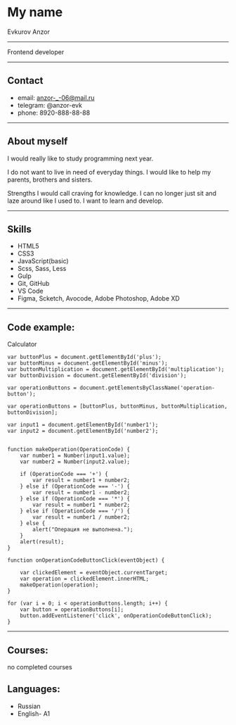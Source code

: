 
# My name

Evkurov Anzor

***

Frontend developer

***

## Contact

* email: anzor-_-06@mail.ru
* telegram: @anzor-evk
* phone: 8920-888-88-88 

***

## About myself

I would really like to study programming next year.


I do not want to live in need of everyday things. I would like to help my parents, brothers and sisters.


Strengths I would call craving for knowledge. I can no longer just sit and laze around like I used to. I want to learn and develop.

***

## Skills

* HTML5
* CSS3  
* JavaScript(basic)
* Scss, Sass, Less 
* Gulp
* Git, GitHub
* VS Code
* Figma, Scketch, Avocode, Adobe Photoshop, Adobe XD

***

## Code example:

Calculator

```
var buttonPlus = document.getElementById('plus');
var buttonMinus = document.getElementById('minus');
var buttonMultiplication = document.getElementById('multiplication');
var buttonDivision = document.getElementById('division');

var operationButtons = document.getElementsByClassName('operation-button');

var operationButtons = [buttonPlus, buttonMinus, buttonMultiplication, buttonDivision];

var input1 = document.getElementById('number1');
var input2 = document.getElementById('number2');


function makeOperation(OperationCode) {
    var number1 = Number(input1.value);
    var number2 = Number(input2.value);

    if (OperationCode === '+') {
        var result = number1 + number2;
    } else if (OperationCode === '-') {
        var result = number1 - number2;
    } else if (OperationCode === '*') {
        var result = number1 * number2;
    } else if (OperationCode === '/') {
        var result = number1 / number2;
    } else {
        alert("Операция не выполнена.");
    }
    alert(result);
}

function onOperationCodeButtonClick(eventObject) {

    var clickedElement = eventObject.currentTarget;
    var operation = clickedElement.innerHTML;
    makeOperation(operation);
}

for (var i = 0; i < operationButtons.length; i++) {
    var button = operationButtons[i];
    button.addEventListener('click', onOperationCodeButtonClick);
}
```
***

## Courses: 


no completed courses

## Languages:

* Russian
* English- A1